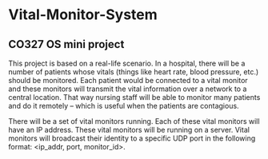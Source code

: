 # Vital-Monitor-System

## CO327 OS mini project

This project is based on a real-life scenario. In a hospital, there will be a
number of patients whose vitals (things like heart rate, blood pressure, etc.) should be
monitored. Each patient would be connected to a vital monitor and these monitors will
transmit the vital information over a network to a central location. That way nursing staff
will be able to monitor many patients and do it remotely – which is useful when the
patients are contagious.


There will be a set of vital monitors running. Each of these vital
monitors will have an IP address. These vital monitors will be running on a server. Vital
monitors will broadcast their identity to a specific UDP port in the following format:
<ip_addr, port, monitor_id>.
